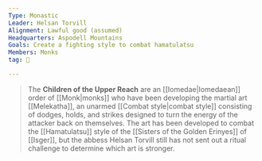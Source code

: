 ```yaml
---
Type: Monastic
Leader: Helsan Torvill
Alignment: Lawful good (assumed)
Headquarters: Aspodell Mountains
Goals: Create a fighting style to combat hamatulatsu
Members: Monks
tag: 👥

---
```


> The **Children of the Upper Reach** are an [[Iomedae|Iomedaean]] order of [[Monk|monks]] who have been developing the martial art [[Melekatha]], an unarmed [[Combat style|combat style]] consisting of dodges, holds, and strikes designed to turn the energy of the attacker back on themselves. The art has been developed to combat the [[Hamatulatsu]] style of the [[Sisters of the Golden Erinyes]] of [[Isger]], but the abbess Helsan Torvill still has not sent out a ritual challenge to determine which art is stronger.







